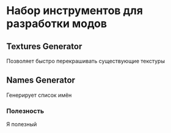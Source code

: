 # Набор инструментов для разработки модов

## Textures Generator
Позволяет быстро перекрашивать существующие текстуры

## Names Generator
Генерирует список имён

### Полезность
Я полезный